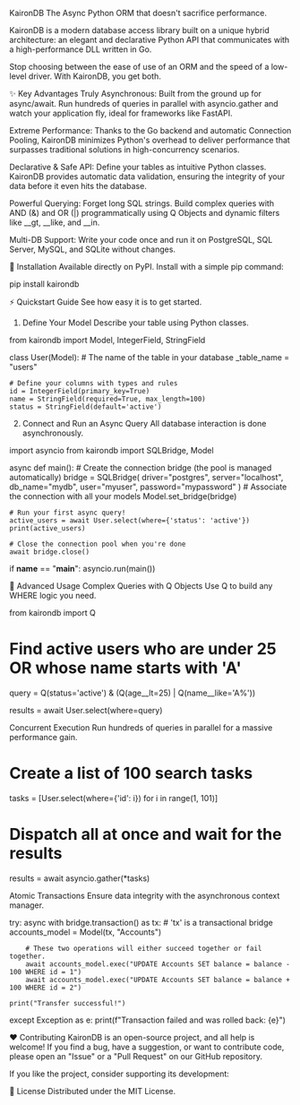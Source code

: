 KaironDB
The Async Python ORM that doesn't sacrifice performance.

KaironDB is a modern database access library built on a unique hybrid architecture: an elegant and declarative Python API that communicates with a high-performance DLL written in Go.

Stop choosing between the ease of use of an ORM and the speed of a low-level driver. With KaironDB, you get both.

✨ Key Advantages
Truly Asynchronous: Built from the ground up for async/await. Run hundreds of queries in parallel with asyncio.gather and watch your application fly, ideal for frameworks like FastAPI.

Extreme Performance: Thanks to the Go backend and automatic Connection Pooling, KaironDB minimizes Python's overhead to deliver performance that surpasses traditional solutions in high-concurrency scenarios.

Declarative & Safe API: Define your tables as intuitive Python classes. KaironDB provides automatic data validation, ensuring the integrity of your data before it even hits the database.

Powerful Querying: Forget long SQL strings. Build complex queries with AND (&) and OR (|) programmatically using Q Objects and dynamic filters like __gt, __like, and __in.

Multi-DB Support: Write your code once and run it on PostgreSQL, SQL Server, MySQL, and SQLite without changes.

🚀 Installation
Available directly on PyPI. Install with a simple pip command:

pip install kairondb

⚡ Quickstart Guide
See how easy it is to get started.

1. Define Your Model
Describe your table using Python classes.

from kairondb import Model, IntegerField, StringField

class User(Model):
    # The name of the table in your database
    _table_name = "users"

    # Define your columns with types and rules
    id = IntegerField(primary_key=True)
    name = StringField(required=True, max_length=100)
    status = StringField(default='active')

2. Connect and Run an Async Query
All database interaction is done asynchronously.

import asyncio
from kairondb import SQLBridge, Model

async def main():
    # Create the connection bridge (the pool is managed automatically)
    bridge = SQLBridge(
        driver="postgres",
        server="localhost",
        db_name="mydb",
        user="myuser",
        password="mypassword"
    )
    # Associate the connection with all your models
    Model.set_bridge(bridge)

    # Run your first async query!
    active_users = await User.select(where={'status': 'active'})
    print(active_users)

    # Close the connection pool when you're done
    await bridge.close()

if __name__ == "__main__":
    asyncio.run(main())

📖 Advanced Usage
Complex Queries with Q Objects
Use Q to build any WHERE logic you need.

from kairondb import Q

# Find active users who are under 25 OR whose name starts with 'A'
query = Q(status='active') & (Q(age__lt=25) | Q(name__like='A%'))

results = await User.select(where=query)

Concurrent Execution
Run hundreds of queries in parallel for a massive performance gain.

# Create a list of 100 search tasks
tasks = [User.select(where={'id': i}) for i in range(1, 101)]

# Dispatch all at once and wait for the results
results = await asyncio.gather(*tasks)

Atomic Transactions
Ensure data integrity with the asynchronous context manager.

try:
    async with bridge.transaction() as tx:
        # 'tx' is a transactional bridge
        accounts_model = Model(tx, "Accounts")
        
        # These two operations will either succeed together or fail together.
        await accounts_model.exec("UPDATE Accounts SET balance = balance - 100 WHERE id = 1")
        await accounts_model.exec("UPDATE Accounts SET balance = balance + 100 WHERE id = 2")
        
    print("Transfer successful!")
except Exception as e:
    print(f"Transaction failed and was rolled back: {e}")

❤️ Contributing
KaironDB is an open-source project, and all help is welcome! If you find a bug, have a suggestion, or want to contribute code, please open an "Issue" or a "Pull Request" on our GitHub repository.

If you like the project, consider supporting its development:

📄 License
Distributed under the MIT License.